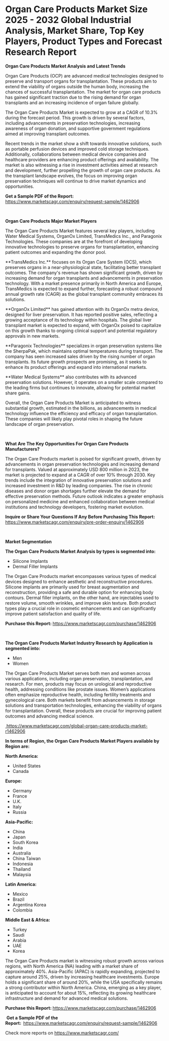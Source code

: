 <p><h1>Organ Care Products Market Size 2025 - 2032 Global Industrial Analysis, Market Share, Top Key Players, Product Types and Forecast Research Report</h1></p><p><strong>Organ Care Products Market Analysis and Latest Trends</strong></p>
<p><p>Organ Care Products (OCP) are advanced medical technologies designed to preserve and transport organs for transplantation. These products aim to extend the viability of organs outside the human body, increasing the chances of successful transplantation. The market for organ care products has gained significant traction due to the rising demand for organ transplants and an increasing incidence of organ failure globally.</p><p>The Organ Care Products Market is expected to grow at a CAGR of 10.3% during the forecast period. This growth is driven by several factors, including advancements in preservation technologies, increasing awareness of organ donation, and supportive government regulations aimed at improving transplant outcomes. </p><p>Recent trends in the market show a shift towards innovative solutions, such as portable perfusion devices and improved cold storage techniques. Additionally, collaborations between medical device companies and healthcare providers are enhancing product offerings and availability. The market is also witnessing a rise in investment activities aimed at research and development, further propelling the growth of organ care products. As the transplant landscape evolves, the focus on improving organ preservation techniques will continue to drive market dynamics and opportunities.</p></p>
<p><strong>Get a Sample PDF of the Report:&nbsp;</strong> <a href="https://www.marketscagr.com/enquiry/request-sample/1462906?utm_campaign=2634&utm_medium=2&utm_source=Github&utm_content=ia&utm_term=03032025&utm_id=organ-care-products">https://www.marketscagr.com/enquiry/request-sample/1462906</a></p>
<p>&nbsp;</p>
<p><strong>Organ Care Products Major Market Players</strong></p>
<p><p>The Organ Care Products Market features several key players, including Water Medical Systems, OrganOx Limited, TransMedics Inc., and Paragonix Technologies. These companies are at the forefront of developing innovative technologies to preserve organs for transplantation, enhancing patient outcomes and expanding the donor pool.</p><p>**TransMedics Inc.** focuses on its Organ Care System (OCS), which preserves organs in a near-physiological state, facilitating better transplant outcomes. The company's revenue has shown significant growth, driven by increasing demand for organ transplants and advancements in preservation technology. With a market presence primarily in North America and Europe, TransMedics is expected to expand further, forecasting a robust compound annual growth rate (CAGR) as the global transplant community embraces its solutions.</p><p>**OrganOx Limited** has gained attention with its OrganOx metra device, designed for liver preservation. It has reported positive sales, reflecting a growing acceptance of its technology within hospitals. The global liver transplant market is expected to expand, with OrganOx poised to capitalize on this growth thanks to ongoing clinical support and potential regulatory approvals in new markets.</p><p>**Paragonix Technologies** specializes in organ preservation systems like the SherpaPak, which maintains optimal temperatures during transport. The company has seen increased sales driven by the rising number of organ transplants. Its future growth prospects are promising, as it seeks to enhance its product offerings and expand into international markets.</p><p>**Water Medical Systems** also contributes with its advanced preservation solutions. However, it operates on a smaller scale compared to the leading firms but continues to innovate, allowing for potential market share gains.</p><p>Overall, the Organ Care Products Market is anticipated to witness substantial growth, estimated in the billions, as advancements in medical technology influence the efficiency and efficacy of organ transplantation. These companies will likely play pivotal roles in shaping the future landscape of organ preservation.</p></p>
<p>&nbsp;</p>
<p><strong>What Are The Key Opportunities For Organ Care Products Manufacturers?</strong></p>
<p><p>The Organ Care Products market is poised for significant growth, driven by advancements in organ preservation technologies and increasing demand for transplants. Valued at approximately USD 800 million in 2023, the market is projected to expand at a CAGR of over 10% through 2030. Key trends include the integration of innovative preservation solutions and increased investment in R&D by leading companies. The rise in chronic diseases and donor organ shortages further elevate the demand for effective preservation methods. Future outlook indicates a greater emphasis on personalized medicine and enhanced collaboration between medical institutions and technology developers, fostering market evolution.</p></p>
<p><strong>Inquire or Share Your Questions If Any Before Purchasing This Report:</strong> <a href="https://www.marketscagr.com/enquiry/pre-order-enquiry/1462906?utm_campaign=2634&utm_medium=2&utm_source=Github&utm_content=ia&utm_term=03032025&utm_id=organ-care-products">https://www.marketscagr.com/enquiry/pre-order-enquiry/1462906</a></p>
<p>&nbsp;</p>
<p><strong>Market Segmentation</strong></p>
<p><strong>The Organ Care Products Market Analysis by types is segmented into:</strong></p>
<p><ul><li>Silicone Implants</li><li>Dermal Filler Implants</li></ul></p>
<p><p>The Organ Care Products market encompasses various types of medical devices designed to enhance aesthetic and reconstructive procedures. Silicone implants are primarily used for breast augmentation and reconstruction, providing a safe and durable option for enhancing body contours. Dermal filler implants, on the other hand, are injectables used to restore volume, smooth wrinkles, and improve skin texture. Both product types play a crucial role in cosmetic enhancements and can significantly improve patient satisfaction and quality of life.</p></p>
<p><strong>Purchase this Report:&nbsp;</strong><a href="https://www.marketscagr.com/purchase/1462906?utm_campaign=2634&utm_medium=2&utm_source=Github&utm_content=ia&utm_term=03032025&utm_id=organ-care-products">https://www.marketscagr.com/purchase/1462906</a></p>
<p>&nbsp;</p>
<p><strong>The Organ Care Products Market Industry Research by Application is segmented into:</strong></p>
<p><ul><li>Men</li><li>Women</li></ul></p>
<p><p>The Organ Care Products Market serves both men and women across various applications, including organ preservation, transplantation, and research. For men, products may focus on urological and reproductive health, addressing conditions like prostate issues. Women’s applications often emphasize reproductive health, including fertility treatments and gynecological care. Both markets benefit from advancements in storage solutions and transportation technologies, enhancing the viability of organs for transplantation. Overall, these products are crucial for improving patient outcomes and advancing medical science.</p></p>
<p><a href="https://www.marketscagr.com/global-organ-care-products-market-r1462906?utm_campaign=2634&utm_medium=2&utm_source=Github&utm_content=ia&utm_term=03032025&utm_id=organ-care-products">&nbsp;https://www.marketscagr.com/global-organ-care-products-market-r1462906</a></p>
<p><strong>In terms of Region, the Organ Care Products Market Players available by Region are:</strong></p>
<p>
    <p> <strong> North America: </strong>
        <ul>
            <li>United States</li>
            <li>Canada</li>
        </ul>
        </p> 
    <p> <strong> Europe: </strong>
        <ul>
            <li>Germany</li>
            <li>France</li>
            <li>U.K.</li>
            <li>Italy</li>
            <li>Russia</li>
        </ul>
        </p> 
    <p> <strong> Asia-Pacific: </strong>
        <ul>
            <li>China</li>
            <li>Japan</li>
            <li>South Korea</li>
            <li>India</li>
            <li>Australia</li>
            <li>China Taiwan</li>
            <li>Indonesia</li>
            <li>Thailand</li>
            <li>Malaysia</li>
        </ul>
        </p> 
    <p> <strong> Latin America: </strong>
        <ul>
            <li>Mexico</li>
            <li>Brazil</li>
            <li>Argentina Korea</li>
            <li>Colombia</li>
        </ul>
        </p> 
    <p> <strong> Middle East & Africa: </strong>
        <ul>
            <li>Turkey</li>
            <li>Saudi</li>
            <li>Arabia</li>
            <li>UAE</li>
            <li>Korea</li>
        </ul>
    </p>
    </p>
<p><p>The Organ Care Products market is witnessing robust growth across various regions, with North America (NA) leading with a market share of approximately 40%. Asia-Pacific (APAC) is rapidly expanding, projected to capture around 25%, driven by increasing healthcare investments. Europe holds a significant share of around 20%, while the USA specifically remains a strong contributor within North America. China, emerging as a key player, is anticipated to account for about 15%, reflecting its growing healthcare infrastructure and demand for advanced medical solutions.</p></p>
<p><strong>Purchase this Report: </strong><a href="https://www.marketscagr.com/purchase/1462906?utm_campaign=2634&utm_medium=2&utm_source=Github&utm_content=ia&utm_term=03032025&utm_id=organ-care-products">https://www.marketscagr.com/purchase/1462906</a></p>
<p>&nbsp;<strong>Get a Sample PDF of the Report:&nbsp;&nbsp;</strong><a href="https://www.marketscagr.com/enquiry/request-sample/1462906?utm_campaign=2634&utm_medium=2&utm_source=Github&utm_content=ia&utm_term=03032025&utm_id=organ-care-products">https://www.marketscagr.com/enquiry/request-sample/1462906</a></p>
<p><strong></strong></p>
<p>Check more reports on <a href="https://www.marketscagr.com/?utm_campaign=2634&utm_medium=2&utm_source=Github&utm_content=ia&utm_term=03032025&utm_id=organ-care-products">https://www.marketscagr.com/</a></p>